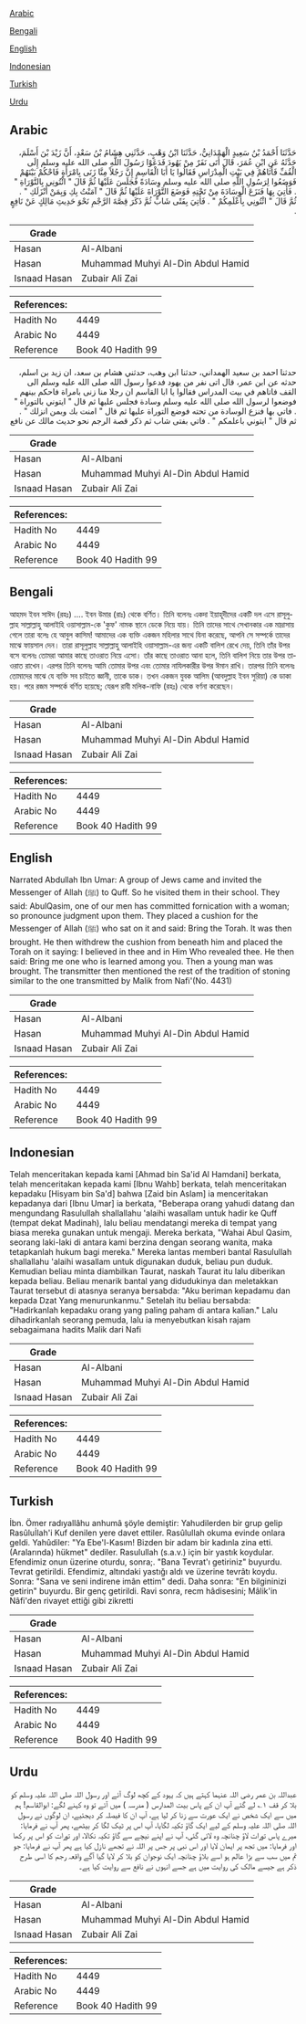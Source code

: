 [Arabic](#arabic)

[Bengali](#bengali)

[English](#english)

[Indonesian](#indonesian)

[Turkish](#turkish)

[Urdu](#urdu)

## Arabic


<div dir="rtl" lang="ar" style={{fontSize:'larger',backgroundColor:'#f8f9fa',padding:20}}>
حَدَّثَنَا أَحْمَدُ بْنُ سَعِيدٍ الْهَمْدَانِيُّ، حَدَّثَنَا ابْنُ وَهْبٍ، حَدَّثَنِي هِشَامُ بْنُ سَعْدٍ، أَنَّ زَيْدَ بْنَ أَسْلَمَ، حَدَّثَهُ عَنِ ابْنِ عُمَرَ، قَالَ أَتَى نَفَرٌ مِنْ يَهُودَ فَدَعَوْا رَسُولَ اللَّهِ صلى الله عليه وسلم إِلَى الْقُفِّ فَأَتَاهُمْ فِي بَيْتِ الْمِدْرَاسِ فَقَالُوا يَا أَبَا الْقَاسِمِ إِنَّ رَجُلاً مِنَّا زَنَى بِامْرَأَةٍ فَاحْكُمْ بَيْنَهُمْ فَوَضَعُوا لِرَسُولِ اللَّهِ صلى الله عليه وسلم وِسَادَةً فَجَلَسَ عَلَيْهَا ثُمَّ قَالَ ‏"‏ ائْتُونِي بِالتَّوْرَاةِ ‏"‏ ‏.‏ فَأُتِيَ بِهَا فَنَزَعَ الْوِسَادَةَ مِنْ تَحْتِهِ فَوَضَعَ التَّوْرَاةَ عَلَيْهَا ثُمَّ قَالَ ‏"‏ آمَنْتُ بِكِ وَبِمَنْ أَنْزَلَكِ ‏"‏ ‏.‏ ثُمَّ قَالَ ‏"‏ ائْتُونِي بِأَعْلَمِكُمْ ‏"‏ ‏.‏ فَأُتِيَ بِفَتًى شَابٍّ ثُمَّ ذَكَرَ قِصَّةَ الرَّجْمِ نَحْوَ حَدِيثِ مَالِكٍ عَنْ نَافِعٍ ‏.‏
</div>
<div style={{backgroundColor:'#f8f9fa',padding:20, marginBottom: 10}}><table> <thead> <tr> <th>Grade</th> <th></th> </tr> </thead> <tbody> <tr><td>Hasan</td><td>Al-Albani</td></tr><tr><td>Hasan</td><td>Muhammad Muhyi Al-Din Abdul Hamid</td></tr><tr><td>Isnaad Hasan</td><td>Zubair Ali Zai</td></tr></tbody></table><table> <thead> <tr> <th>References:</th> <th></th> </tr> </thead> <tbody><tr><td>Hadith No</td><td>4449</td></tr><tr><td>Arabic No</td><td>4449</td></tr><tr><td>Reference</td><td>Book 40 Hadith 99</td></tr></tbody></table></div>


<div dir="rtl" lang="ar" style={{fontSize:'larger',backgroundColor:'#f8f9fa',padding:20}}>
حدثنا احمد بن سعيد الهمداني، حدثنا ابن وهب، حدثني هشام بن سعد، ان زيد بن اسلم، حدثه عن ابن عمر، قال اتى نفر من يهود فدعوا رسول الله صلى الله عليه وسلم الى القف فاتاهم في بيت المدراس فقالوا يا ابا القاسم ان رجلا منا زنى بامراة فاحكم بينهم فوضعوا لرسول الله صلى الله عليه وسلم وسادة فجلس عليها ثم قال " ايتوني بالتوراة " . فاتي بها فنزع الوسادة من تحته فوضع التوراة عليها ثم قال " امنت بك وبمن انزلك " . ثم قال " ايتوني باعلمكم " . فاتي بفتى شاب ثم ذكر قصة الرجم نحو حديث مالك عن نافع
</div>
<div style={{backgroundColor:'#f8f9fa',padding:20, marginBottom: 10}}><table> <thead> <tr> <th>Grade</th> <th></th> </tr> </thead> <tbody> <tr><td>Hasan</td><td>Al-Albani</td></tr><tr><td>Hasan</td><td>Muhammad Muhyi Al-Din Abdul Hamid</td></tr><tr><td>Isnaad Hasan</td><td>Zubair Ali Zai</td></tr></tbody></table><table> <thead> <tr> <th>References:</th> <th></th> </tr> </thead> <tbody><tr><td>Hadith No</td><td>4449</td></tr><tr><td>Arabic No</td><td>4449</td></tr><tr><td>Reference</td><td>Book 40 Hadith 99</td></tr></tbody></table></div>

## Bengali


<div dir="ltr" lang="bn" style={{fontSize:'larger',backgroundColor:'#f8f9fa',padding:20}}>
আহমদ ইবন সাঈদ (রহঃ) .... ইবন উমার (রাঃ) থেকে বর্ণিত। তিনি বলেনঃ একদা ইয়াহূদীদের একটি দল এসে রাসূলুল্লাহ সাল্লাল্লাহু আলাইহি ওয়াসাল্লাম-কে 'কুফ' নামক স্থানে ডেকে নিয়ে যায়। তিনি তাদের সাথে সেখানকার এক মাদ্রাসায় গেলে তারা বলেঃ হে আবুল কাসিম! আমাদের এক ব্যক্তি একজন মহিলার সাথে যিনা করেছে, আপনি সে সম্পর্কে তাদের মাঝে ফায়সাল দেন। তারা রাসূলুল্লাহ সাল্লাল্লাহু আলাইহি ওয়াসাল্লাম-এর জন্য একটি বালিশ রেখে দেয়, তিনি তাঁর উপর বসে বলেনঃ তোমরা আমার কাছে তাওরাত নিয়ে এসো। তাঁর কাছে তাওরাত আনা হলে, তিনি বালিশ নিয়ে তার উপর তাওরাত রাখেন। এরপর তিনি বলেনঃ আমি তোমার উপর এবং তোমার নাযিলকারীর উপর ঈমান রাখি। তারপর তিনি বলেনঃ তোমাদের মাঝে যে ব্যক্তি সব চাইতে জ্ঞানী, তাকে ডাক। তখন একজন যুবক আলিম (আবদুল্লাহ ইবন সুরিয়া) কে ডাকা হয়। পরে রজম সম্পর্কে বর্ণিত হয়েছে; যেরূপ রাবী মলিক-নাফি (রহঃ) থেকে বর্ণনা করেছেন।
</div>
<div style={{backgroundColor:'#f8f9fa',padding:20, marginBottom: 10}}><table> <thead> <tr> <th>Grade</th> <th></th> </tr> </thead> <tbody> <tr><td>Hasan</td><td>Al-Albani</td></tr><tr><td>Hasan</td><td>Muhammad Muhyi Al-Din Abdul Hamid</td></tr><tr><td>Isnaad Hasan</td><td>Zubair Ali Zai</td></tr></tbody></table><table> <thead> <tr> <th>References:</th> <th></th> </tr> </thead> <tbody><tr><td>Hadith No</td><td>4449</td></tr><tr><td>Arabic No</td><td>4449</td></tr><tr><td>Reference</td><td>Book 40 Hadith 99</td></tr></tbody></table></div>

## English


<div dir="ltr" lang="en" style={{fontSize:'larger',backgroundColor:'#f8f9fa',padding:20}}>
Narrated Abdullah Ibn Umar: A group of Jews came and invited the Messenger of Allah (ﷺ) to Quff. So he visited them in their school. They said: AbulQasim, one of our men has committed fornication with a woman; so pronounce judgment upon them. They placed a cushion for the Messenger of Allah (ﷺ) who sat on it and said: Bring the Torah. It was then brought. He then withdrew the cushion from beneath him and placed the Torah on it saying: I believed in thee and in Him Who revealed thee. He then said: Bring me one who is learned among you. Then a young man was brought. The transmitter then mentioned the rest of the tradition of stoning similar to the one transmitted by Malik from Nafi'(No. 4431)
</div>
<div style={{backgroundColor:'#f8f9fa',padding:20, marginBottom: 10}}><table> <thead> <tr> <th>Grade</th> <th></th> </tr> </thead> <tbody> <tr><td>Hasan</td><td>Al-Albani</td></tr><tr><td>Hasan</td><td>Muhammad Muhyi Al-Din Abdul Hamid</td></tr><tr><td>Isnaad Hasan</td><td>Zubair Ali Zai</td></tr></tbody></table><table> <thead> <tr> <th>References:</th> <th></th> </tr> </thead> <tbody><tr><td>Hadith No</td><td>4449</td></tr><tr><td>Arabic No</td><td>4449</td></tr><tr><td>Reference</td><td>Book 40 Hadith 99</td></tr></tbody></table></div>

## Indonesian


<div dir="ltr" lang="id" style={{fontSize:'larger',backgroundColor:'#f8f9fa',padding:20}}>
Telah menceritakan kepada kami [Ahmad bin Sa'id Al Hamdani] berkata, telah menceritakan kepada kami [Ibnu Wahb] berkata, telah menceritakan kepadaku [Hisyam bin Sa'd] bahwa [Zaid bin Aslam] ia menceritakan kepadanya dari [Ibnu Umar] ia berkata, "Beberapa orang yahudi datang dan mengundang Rasulullah shallallahu 'alaihi wasallam untuk hadir ke Quff (tempat dekat Madinah), lalu beliau mendatangi mereka di tempat yang biasa mereka gunakan untuk mengaji. Mereka berkata, "Wahai Abul Qasim, seorang laki-laki di antara kami berzina dengan seorang wanita, maka tetapkanlah hukum bagi mereka." Mereka lantas memberi bantal Rasulullah shallallahu 'alaihi wasallam untuk digunakan duduk, beliau pun duduk. Kemudian beliau minta diambilkan Taurat, naskah Taurat itu lalu diberikan kepada beliau. Beliau menarik bantal yang didudukinya dan meletakkan Taurat tersebut di atasnya seranya bersabda: "Aku beriman kepadamu dan kepada Dzat Yang menurunkanmu." Setelah itu beliau bersabda: "Hadirkanlah kepadaku orang yang paling paham di antara kalian." Lalu dihadirkanlah seorang pemuda, lalu ia menyebutkan kisah rajam sebagaimana hadits Malik dari Nafi
</div>
<div style={{backgroundColor:'#f8f9fa',padding:20, marginBottom: 10}}><table> <thead> <tr> <th>Grade</th> <th></th> </tr> </thead> <tbody> <tr><td>Hasan</td><td>Al-Albani</td></tr><tr><td>Hasan</td><td>Muhammad Muhyi Al-Din Abdul Hamid</td></tr><tr><td>Isnaad Hasan</td><td>Zubair Ali Zai</td></tr></tbody></table><table> <thead> <tr> <th>References:</th> <th></th> </tr> </thead> <tbody><tr><td>Hadith No</td><td>4449</td></tr><tr><td>Arabic No</td><td>4449</td></tr><tr><td>Reference</td><td>Book 40 Hadith 99</td></tr></tbody></table></div>

## Turkish


<div dir="ltr" lang="tr" style={{fontSize:'larger',backgroundColor:'#f8f9fa',padding:20}}>
İbn. Ömer radıyallâhu anhumâ şöyle demiştir: Yahudilerden bir grup gelip Rasûluİlah'i Kuf denilen yere davet ettiler. Rasûlullah okuma evinde onlara geldi. Yahûdiler: "Ya Ebe'l-Kasım! Bizden bir adam bir kadınla zina etti. (Aralarında) hükmet" dediler. Rasulullah (s.a.v.) için bir yastık koydular. Efendimiz onun üzerine oturdu, sonra;. "Bana Tevrat'ı getiriniz" buyurdu. Tevrat getirildi. Efendimiz, altındaki yastığı aldı ve üzerine tevrâtı koydu. Sonra: "Sana ve seni indirene imân ettim" dedi. Daha sonra: "En bilgininizi getirin" buyurdu. Bir genç getirildi. Ravi sonra, recm hâdisesini; Mâlik'in Nâfi'den rivayet ettiği gibi zikretti
</div>
<div style={{backgroundColor:'#f8f9fa',padding:20, marginBottom: 10}}><table> <thead> <tr> <th>Grade</th> <th></th> </tr> </thead> <tbody> <tr><td>Hasan</td><td>Al-Albani</td></tr><tr><td>Hasan</td><td>Muhammad Muhyi Al-Din Abdul Hamid</td></tr><tr><td>Isnaad Hasan</td><td>Zubair Ali Zai</td></tr></tbody></table><table> <thead> <tr> <th>References:</th> <th></th> </tr> </thead> <tbody><tr><td>Hadith No</td><td>4449</td></tr><tr><td>Arabic No</td><td>4449</td></tr><tr><td>Reference</td><td>Book 40 Hadith 99</td></tr></tbody></table></div>

## Urdu


<div dir="rtl" lang="ur" style={{fontSize:'larger',backgroundColor:'#f8f9fa',padding:20}}>
عبداللہ بن عمر رضی اللہ عنہما کہتے ہیں کہ یہود کے کچھ لوگ آئے اور رسول اللہ صلی اللہ علیہ وسلم کو بلا کر قف ۱؎ لے گئے آپ ان کے پاس بیت المدارس ( مدرسہ ) میں آئے تو وہ کہنے لگے: ابوالقاسم! ہم میں سے ایک شخص نے ایک عورت سے زنا کر لیا ہے، آپ ان کا فیصلہ کر دیجئیے، ان لوگوں نے رسول اللہ صلی اللہ علیہ وسلم کے لیے ایک گاؤ تکیہ لگایا، آپ اس پر ٹیک لگا کر بیٹھے، پھر آپ نے فرمایا: میرے پاس تورات لاؤ چنانچہ وہ لائی گئی، آپ نے اپنے نیچے سے گاؤ تکیہ نکالا، اور تورات کو اس پر رکھا اور فرمایا: میں تجھ پر ایمان لایا اور اس نبی پر جس پر اللہ نے تجھے نازل کیا ہے پھر آپ نے فرمایا: جو تم میں سب سے بڑا عالم ہو اسے بلاؤ چنانچہ ایک نوجوان کو بلا کر لایا گیا آگے واقعہ رجم کا اسی طرح ذکر ہے جیسے مالک کی روایت میں ہے جسے انہوں نے نافع سے روایت کیا ہے۔
</div>
<div style={{backgroundColor:'#f8f9fa',padding:20, marginBottom: 10}}><table> <thead> <tr> <th>Grade</th> <th></th> </tr> </thead> <tbody> <tr><td>Hasan</td><td>Al-Albani</td></tr><tr><td>Hasan</td><td>Muhammad Muhyi Al-Din Abdul Hamid</td></tr><tr><td>Isnaad Hasan</td><td>Zubair Ali Zai</td></tr></tbody></table><table> <thead> <tr> <th>References:</th> <th></th> </tr> </thead> <tbody><tr><td>Hadith No</td><td>4449</td></tr><tr><td>Arabic No</td><td>4449</td></tr><tr><td>Reference</td><td>Book 40 Hadith 99</td></tr></tbody></table></div>